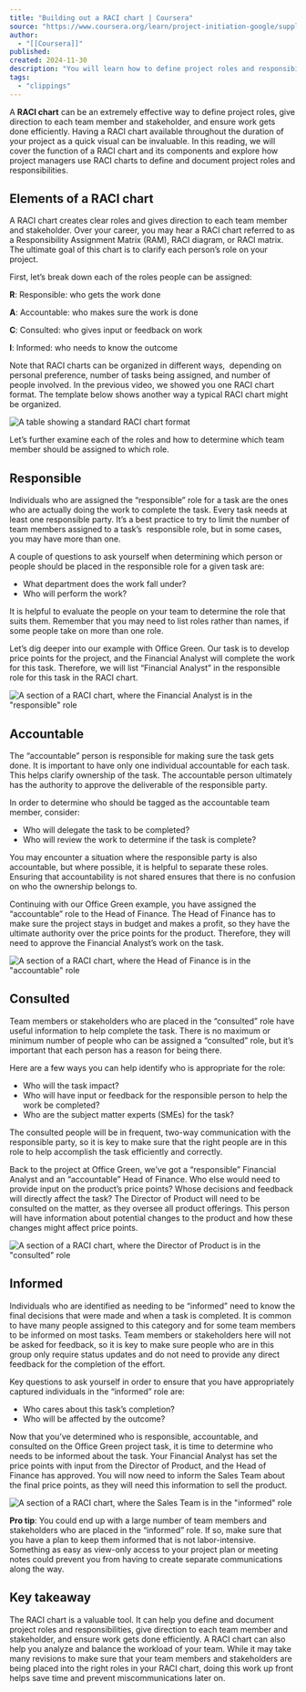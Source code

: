 ```yaml
---
title: "Building out a RACI chart | Coursera"
source: "https://www.coursera.org/learn/project-initiation-google/supplement/WC2rP/building-out-a-raci-chart"
author:
  - "[[Coursera]]"
published:
created: 2024-11-30
description: "You will learn how to define project roles and responsibilities, complete a stakeholder analysis, and utilize RACI charts to define and communicate project team member responsibilities. Learn online and earn valuable credentials from top ..."
tags:
  - "clippings"
---
```

A **RACI chart** can be an extremely effective way to define project roles, give direction to each team member and stakeholder, and ensure work gets done efficiently. Having a RACI chart available throughout the duration of your project as a quick visual can be invaluable. In this reading, we will cover the function of a RACI chart and its components and explore how project managers use RACI charts to define and document project roles and responsibilities. 

## **Elements of a RACI chart**

A RACI chart creates clear roles and gives direction to each team member and stakeholder. Over your career, you may hear a RACI chart referred to as a Responsibility Assignment Matrix (RAM), RACI diagram, or RACI matrix. The ultimate goal of this chart is to clarify each person’s role on your project. 

First, let’s break down each of the roles people can be assigned:

**R**: Responsible: who gets the work done

**A**: Accountable: who makes sure the work is done

**C**: Consulted: who gives input or feedback on work

**I**: Informed: who needs to know the outcome

Note that RACI charts can be organized in different ways,  depending on personal preference, number of tasks being assigned, and number of people involved. In the previous video, we showed you one RACI chart format. The template below shows another way a typical RACI chart might be organized.

![A table showing a standard RACI chart format](https://d3c33hcgiwev3.cloudfront.net/imageAssetProxy.v1/SAt790MeT0SLe_dDHn9EPg_d57f42ffbe2f478b99e12ce2ca4931f1_Untitled-drawing-3-.jpg?expiry=1733097600000&hmac=l_Yq8OtLZ16kUeni5_3nnQQJRYTk2tyTfk4OMuQ5vfc)

Let’s further examine each of the roles and how to determine which team member should be assigned to which role.

## **Responsible**

Individuals who are assigned the “responsible” role for a task are the ones who are actually doing the work to complete the task. Every task needs at least one responsible party. It’s a best practice to try to limit the number of team members assigned to a task’s  responsible role, but in some cases, you may have more than one. 

A couple of questions to ask yourself when determining which person or people should be placed in the responsible role for a given task are:

- What department does the work fall under?
- Who will perform the work?

It is helpful to evaluate the people on your team to determine the role that suits them. Remember that you may need to list roles rather than names, if some people take on more than one role. 

Let’s dig deeper into our example with Office Green. Our task is to develop price points for the project, and the Financial Analyst will complete the work for this task. Therefore, we will list “Financial Analyst” in the responsible role for this task in the RACI chart.

![A section of a RACI chart, where the Financial Analyst is in the "responsible" role](https://d3c33hcgiwev3.cloudfront.net/imageAssetProxy.v1/72SX7rAuQDykl-6wLgA8UA_b81e3cb7a5c54012b13dcf29401529f1_Untitled-drawing-4-.jpg?expiry=1733097600000&hmac=cRvBa3Swt_DsNtkI8ZX1X4nqH6V4prGWjmZNip3roMg)

## **Accountable**

The “accountable” person is responsible for making sure the task gets done. It is important to have only one individual accountable for each task. This helps clarify ownership of the task. The accountable person ultimately has the authority to approve the deliverable of the responsible party. 

In order to determine who should be tagged as the accountable team member, consider:

- Who will delegate the task to be completed?
- Who will review the work to determine if the task is complete?

You may encounter a situation where the responsible party is also accountable, but where possible, it is helpful to separate these roles. Ensuring that accountability is not shared ensures that there is no confusion on who the ownership belongs to.

Continuing with our Office Green example, you have assigned the “accountable” role to the Head of Finance. The Head of Finance has to make sure the project stays in budget and makes a profit, so they have the ultimate authority over the price points for the product. Therefore, they will need to approve the Financial Analyst’s work on the task. 

![A section of a RACI chart, where the Head of Finance is in the "accountable" role](https://d3c33hcgiwev3.cloudfront.net/imageAssetProxy.v1/lq4unws0TTOuLp8LNB0z6Q_ae9c538c1a884084807d05cd1ab2def1_Untitled-drawing-5-.jpg?expiry=1733097600000&hmac=px4TjzyAwwncc-g8ENL6_Sf5C2a7kMewlpZX4KVnOvU)

## **Consulted**

Team members or stakeholders who are placed in the “consulted” role have useful information to help complete the task. There is no maximum or minimum number of people who can be assigned a “consulted” role, but it’s important that each person has a reason for being there.

Here are a few ways you can help identify who is appropriate for the role:

- Who will the task impact?
- Who will have input or feedback for the responsible person to help the work be completed?
- Who are the subject matter experts (SMEs) for the task?

The consulted people will be in frequent, two-way communication with the responsible party, so it is key to make sure that the right people are in this role to help accomplish the task efficiently and correctly.

Back to the project at Office Green, we’ve got a “responsible” Financial Analyst and an “accountable” Head of Finance. Who else would need to provide input on the product’s price points? Whose decisions and feedback will directly affect the task? The Director of Product will need to be consulted on the matter, as they oversee all product offerings. This person will have information about potential changes to the product and how these changes might affect price points.

![A section of a RACI chart, where the Director of Product is in the "consulted" role](https://d3c33hcgiwev3.cloudfront.net/imageAssetProxy.v1/-LkkK3EHR9K5JCtxB5fS0g_3327debdefd448c4838982337badb8f1_Untitled-drawing-6-.jpg?expiry=1733097600000&hmac=p6hTwWkym4AieSPev0YFJrWUslG2Q-tg3PXPoAtZP88)

## **Informed**

Individuals who are identified as needing to be “informed” need to know the final decisions that were made and when a task is completed. It is common to have many people assigned to this category and for some team members to be informed on most tasks. Team members or stakeholders here will not be asked for feedback, so it is key to make sure people who are in this group only require status updates and do not need to provide any direct feedback for the completion of the effort. 

Key questions to ask yourself in order to ensure that you have appropriately captured individuals in the “informed” role are:

- Who cares about this task’s completion?
- Who will be affected by the outcome?

Now that you’ve determined who is responsible, accountable, and consulted on the Office Green project task, it is time to determine who needs to be informed about the task. Your Financial Analyst has set the price points with input from the Director of Product, and the Head of Finance has approved. You will now need to inform the Sales Team about the final price points, as they will need this information to sell the product. 

![A section of a RACI chart, where the Sales Team is in the "informed" role](https://d3c33hcgiwev3.cloudfront.net/imageAssetProxy.v1/qR2hCzOMTqydoQszjF6suA_a0c63c8aa550426d8705852c6c0b27f1_Untitled-drawing-7-.jpg?expiry=1733097600000&hmac=GqDezWLGUBgkx_IdxUH31s9W7B7JN5gl0HkOBoG6cQY)

**Pro tip**: You could end up with a large number of team members and stakeholders who are placed in the “informed” role. If so, make sure that you have a plan to keep them informed that is not labor-intensive. Something as easy as view-only access to your project plan or meeting notes could prevent you from having to create separate communications along the way.  

## **Key takeaway**

The RACI chart is a valuable tool. It can help you define and document project roles and responsibilities, give direction to each team member and stakeholder, and ensure work gets done efficiently. A RACI chart can also help you analyze and balance the workload of your team. While it may take many revisions to make sure that your team members and stakeholders are being placed into the right roles in your RACI chart, doing this work up front helps save time and prevent miscommunications later on.